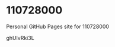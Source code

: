# 110728000
Personal GitHub Pages site for 110728000





































































ghUlvRki3L
